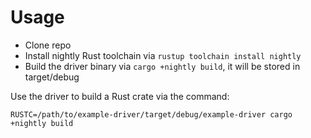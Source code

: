 # Usage
- Clone repo
- Install nightly Rust toolchain via `rustup toolchain install nightly`
- Build the driver binary via `cargo +nightly build`, it will be stored in target/debug

Use the driver to build a Rust crate via the command:

`RUSTC=/path/to/example-driver/target/debug/example-driver cargo +nightly build`
